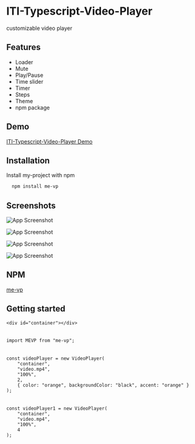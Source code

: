 # ITI-Typescript-Video-Player

customizable video player

## Features

- Loader
- Mute
- Play/Pause
- Time slider
- Timer
- Steps
- Theme
- npm package

## Demo

[ITI-Typescript-Video-Player Demo](https://iti-typescript-video-player.vercel.app/)

## Installation

Install my-project with npm

```bash
  npm install me-vp
```

## Screenshots

![App Screenshot](https://i.ibb.co/HLy5pzLR/Screenshot-2025-02-01-192958.png)

![App Screenshot](https://i.ibb.co/j9VgT25X/Screenshot-2025-02-01-193026.png)

![App Screenshot](https://i.ibb.co/vvKX1kn8/Screenshot-2025-02-01-193139.png)

![App Screenshot](https://i.ibb.co/j9SXMgPm/Screenshot-2025-02-01-193208.png)

## NPM

[me-vp](https://www.npmjs.com/package/me-vp)

## Getting started

    <div id="container"></div>

######

    import MEVP from "me-vp";

######

    const videoPlayer = new VideoPlayer(
        "container",
        "video.mp4",
        "100%",
        2,
        { color: "orange", backgroundColor: "black", accent: "orange" }
    );

######

    const videoPlayer1 = new VideoPlayer(
        "container",
        "video.mp4",
        "100%",
        4
    );
